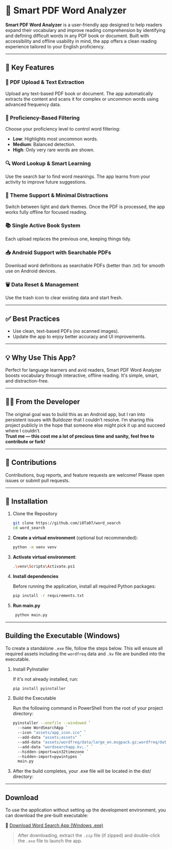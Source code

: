 # 📘 Smart PDF Word Analyzer

**Smart PDF Word Analyzer** is a user-friendly app designed to help readers expand their vocabulary and improve reading comprehension by identifying and defining difficult words in any PDF book or document. Built with accessibility and offline usability in mind, the app offers a clean reading experience tailored to your English proficiency.

---

## 🚀 Key Features

### 📄 PDF Upload & Text Extraction  
Upload any text-based PDF book or document. The app automatically extracts the content and scans it for complex or uncommon words using advanced frequency data.

### 🎯 Proficiency-Based Filtering  
Choose your proficiency level to control word filtering:
- **Low**: Highlights most uncommon words.  
- **Medium**: Balanced detection.  
- **High**: Only very rare words are shown.

### 🔍 Word Lookup & Smart Learning  
Use the search bar to find word meanings. The app learns from your activity to improve future suggestions.

### 🌙 Theme Support & Minimal Distractions  
Switch between light and dark themes. Once the PDF is processed, the app works fully offline for focused reading.

### 📚 Single Active Book System  
Each upload replaces the previous one, keeping things tidy.

### 📥 Android Support with Searchable PDFs  
Download word definitions as searchable PDFs (better than .txt) for smooth use on Android devices.

### 🗑️ Data Reset & Management  
Use the trash icon to clear existing data and start fresh.

---

## ✅ Best Practices

- Use clean, text-based PDFs (no scanned images).  
- Update the app to enjoy better accuracy and UI improvements.

---

## 💡 Why Use This App?

Perfect for language learners and avid readers, Smart PDF Word Analyzer boosts vocabulary through interactive, offline reading. It's simple, smart, and distraction-free.


---

## 👨‍💻 From the Developer

The original goal was to build this as an Android app, but I ran into persistent issues with Buildozer that I couldn’t resolve. I’m sharing this project publicly in the hope that someone else might pick it up and succeed where I couldn’t.  
**Trust me — this cost me a lot of precious time and sanity, feel free to contribute or fork!**

---

## 🤝 Contributions

Contributions, bug reports, and feature requests are welcome! Please open issues or submit pull requests.

---


## 🚀 Installation

1. Clone the Repository

      ```bash
      git clone https://github.com/i0Ta07/word_search
      cd word_search

2. **Create a virtual environment** (optional but recommended):

   ```bash
   python -m venv venv
   
3. **Activate virtual environment**:
   
   ```bash
   .\venv\Scripts\Activate.ps1
   
4. **Install dependencies**

   Before running the application, install all required Python packages:

   ```bash
   pip install -r requirements.txt

5. **Run main.py**

   ```bash
    python main.py

---

## Building the Executable (Windows)

To create a standalone `.exe` file, follow the steps below. This will ensure all required assets including the `wordfreq` data and `.kv` file are bundled into the executable.

1. Install PyInstaller

   If it's not already installed, run:
 
   ```bash
   pip install pyinstaller

2. Build the Executable

   Run the following command in PowerShell from the root of your project directory:
   
      ```bash
      pyinstaller --onefile --windowed `
        --name WordSearchApp `
        --icon "assets/app_icon.ico" `
        --add-data "assets;assets" `
        --add-data "assets/wordfreq/data/large_en.msgpack.gz;wordfreq/data" `
        --add-data "wordsearchapp.kv;." `
        --hidden-import=win32timezone `
        --hidden-import=pywintypes `
        main.py


3. After the build completes, your .exe file will be located in the dist/ directory:

---

## Download

To use the application without setting up the development environment, you can download the pre-built executable:

🔗 [Download Word Search App (Windows .exe)](https://drive.google.com/drive/folders/1JwQyfh3aH2QDaz5jHnjBCVg5MwlTaRov?usp=sharing)

> After downloading, extract the `.zip` file (if zipped) and double-click the `.exe` file to launch the app.

